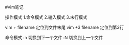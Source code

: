 #vim笔记

操作模式
	1.命令模式
	2.输入模式
	3.末行模式


vim + filename 
	定位到文件末尾
vim +3 filename
	定位到第3行


命令模式
	:n 切换到下一个文件
	:N 切换到上一个文件
